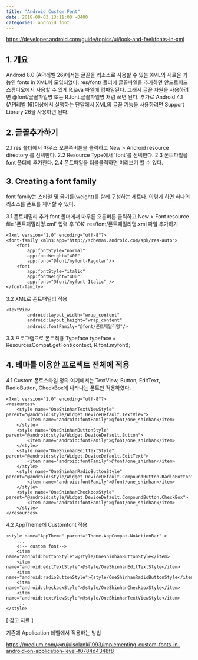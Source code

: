 ```yaml
---
title: "Android Custom Font"
date: 2018-09-03 13:11:00 -0400
categories: android font 
---
```




https://developer.android.com/guide/topics/ui/look-and-feel/fonts-in-xml


## 1. 개요
Android 8.0 (API레벨 26)에서는 글꼴을 리소스로 사용할 수 있는 XML의 새로운 기능인 fonts in XML이 도입되었다.
res/font/ 폴더에 글꼴파일을 추가하면 안드로이드 스튜디오에서 사용할 수 있게 R.java 파일에 컴파일된다. 
그래서 글꼴 자원을 사용하려면 @font/글꼴파일명 또는 R.font.글꼴파일명 처럼 쓰면 된다.
추가로 Android 4.1 (API레벨 16)이상에서 실행하는 단말에서 XML의 글꼴 기능을 사용하려면 Support Library 26을 사용하면 된다.



## 2. 글꼴추가하기
2.1 res 폴더에서 마우스 오른쪽버튼을 클릭하고 New > Android resource directory 를 선택한다.
2.2 Resource Type에서 'font'를 선택한다.
2.3 폰트파일을 font 폴더에 추가한다.
2.4 폰트파일을 더블클릭하면 미리보기 할 수 있다.



## 3. Creating a font family
font family는 스타일 및 굵기를(weight)를 함께 구성하는 세트다. 
이렇게 하면 하나의 리소스를 폰트를 제어할 수 있다.

3.1 폰트패밀리 추가
font 폴더에서 마우른 오른버튼 클릭하고 New > Font resource file '폰트패밀리명.xml' 입력 후 'OK'
res/font/폰트패밀리명.xml 파일 추가하기
```
<?xml version="1.0" encoding="utf-8"?>
<font-family xmlns:app="http://schemas.android.com/apk/res-auto">
    <font 
    	app:fontStyle="normal" 
    	app:fontWeight="400" 
    	app:font="@font/myfont-Regular"/>
    <font 
    	app:fontStyle="italic" 
    	app:fontWeight="400" 
    	app:font="@font/myfont-Italic" />
</font-family>
```

3.2 XML로 폰트패밀리 적용
```
<TextView
        android:layout_width="wrap_content"
        android:layout_height="wrap_content"
        android:fontFamily="@font/폰트패밀리명"/>
```

3.3 프로그램으로 폰트적용
Typeface typeface = ResourcesCompat.getFont(context, R.font.myfont);



## 4. 테마를 이용한 프로젝트 전체에 적용
4.1 Custom 폰트스타일 정의
여기에서는 TextView, Button, EditText, RadioButton, CheckBox에 나타나는 폰트만 적용하였다.
```
<?xml version="1.0" encoding="utf-8"?>
<resources>
    <style name="OneShinhanTextViewStyle" parent="@android:style/Widget.DeviceDefault.TextView">
        <item name="android:fontFamily">@font/one_shinhan</item>
    </style>
    <style name="OneShinhanButtonStyle" parent="@android:style/Widget.DeviceDefault.Button">
        <item name="android:fontFamily">@font/one_shinhan</item>
    </style>
    <style name="OneShinhanEditTextStyle" parent="@android:style/Widget.DeviceDefault.EditText">
        <item name="android:fontFamily">@font/one_shinhan</item>
    </style>
    <style name="OneShinhanRadioButtonStyle" parent="@android:style/Widget.DeviceDefault.CompoundButton.RadioButton">
        <item name="android:fontFamily">@font/one_shinhan</item>
    </style>
    <style name="OneShinhanCheckboxStyle" parent="@android:style/Widget.DeviceDefault.CompoundButton.CheckBox">
        <item name="android:fontFamily">@font/one_shinhan</item>
    </style>
</resources>
```
4.2 AppTheme에 Customfont 적용
```
<style name="AppTheme" parent="Theme.AppCompat.NoActionBar" >
	...	
    <!-- custom font-->
    <item name="android:buttonStyle">@style/OneShinhanButtonStyle</item>
    <item name="android:editTextStyle">@style/OneShinhanEditTextStyle</item>
    <item name="android:radioButtonStyle">@style/OneShinhanRadioButtonStyle</item>
    <item name="android:checkboxStyle">@style/OneShinhanCheckboxStyle</item>
    <item name="android:textViewStyle">@style/OneShinhanTextViewStyle</item>
    ...
</style>
```








[ 참고 자료 ]

기존에 Application 레벨에서 적용하는 방법

https://medium.com/@rujulsolanki1993/implementing-custom-fonts-in-android-on-application-level-f0784d4348f8
